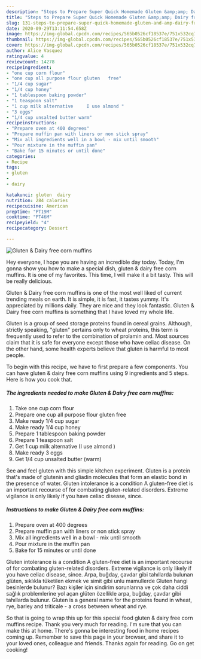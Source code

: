 ```yaml
---
description: "Steps to Prepare Super Quick Homemade Gluten &amp;amp; Dairy free corn muffins"
title: "Steps to Prepare Super Quick Homemade Gluten &amp;amp; Dairy free corn muffins"
slug: 131-steps-to-prepare-super-quick-homemade-gluten-and-amp-dairy-free-corn-muffins
date: 2020-09-29T13:11:54.658Z
image: https://img-global.cpcdn.com/recipes/565b0526cf18537e/751x532cq70/gluten-dairy-free-corn-muffins-recipe-main-photo.jpg
thumbnail: https://img-global.cpcdn.com/recipes/565b0526cf18537e/751x532cq70/gluten-dairy-free-corn-muffins-recipe-main-photo.jpg
cover: https://img-global.cpcdn.com/recipes/565b0526cf18537e/751x532cq70/gluten-dairy-free-corn-muffins-recipe-main-photo.jpg
author: Alice Vasquez
ratingvalue: 4
reviewcount: 14278
recipeingredient:
- "one cup corn flour"
- "one cup all purpose flour gluten   free"
- "1/4 cup sugar"
- "1/4 cup honey"
- "1 tablespoon baking powder"
- "1 teaspoon salt"
- "1 cup milk alternative     I use almond "
- "3 eggs"
- "1/4 cup unsalted butter warm"
recipeinstructions:
- "Prepare oven at 400 degrees"
- "Prepare muffin pan with liners or non stick spray"
- "Mix all ingredients well in a bowl - mix until smooth"
- "Pour mixture in the muffin pan"
- "Bake for 15 minutes or until done"
categories:
- Recipe
tags:
- gluten
- 
- dairy

katakunci: gluten  dairy 
nutrition: 284 calories
recipecuisine: American
preptime: "PT19M"
cooktime: "PT46M"
recipeyield: "4"
recipecategory: Dessert

---
```



![Gluten &amp; Dairy free corn muffins](https://img-global.cpcdn.com/recipes/565b0526cf18537e/751x532cq70/gluten-dairy-free-corn-muffins-recipe-main-photo.jpg)

Hey everyone, I hope you are having an incredible day today. Today, I'm gonna show you how to make a special dish, gluten &amp; dairy free corn muffins. It is one of my favorites. This time, I will make it a bit tasty. This will be really delicious.

Gluten &amp; Dairy free corn muffins is one of the most well liked of current trending meals on earth. It is simple, it is fast, it tastes yummy. It's appreciated by millions daily. They are nice and they look fantastic. Gluten &amp; Dairy free corn muffins is something that I have loved my whole life.

Gluten is a group of seed storage proteins found in cereal grains. Although, strictly speaking, &#34;gluten&#34; pertains only to wheat proteins, this term is frequently used to refer to the combination of prolamin and. Most sources claim that it is safe for everyone except those who have celiac disease. On the other hand, some health experts believe that gluten is harmful to most people.


To begin with this recipe, we have to first prepare a few components. You can have gluten &amp; dairy free corn muffins using 9 ingredients and 5 steps. Here is how you cook that.

<!--inarticleads1-->

##### The ingredients needed to make Gluten &amp; Dairy free corn muffins:

1. Take one cup corn flour
1. Prepare one cup all purpose flour gluten   free
1. Make ready 1/4 cup sugar
1. Make ready 1/4 cup honey
1. Prepare 1 tablespoon baking powder
1. Prepare 1 teaspoon salt
1. Get 1 cup milk alternative     (I use almond )
1. Make ready 3 eggs
1. Get 1/4 cup unsalted butter (warm)


See and feel gluten with this simple kitchen experiment. Gluten is a protein that&#39;s made of glutenin and gliadin molecules that form an elastic bond in the presence of water. Gluten intolerance is a condition A gluten-free diet is an important recourse of for combating gluten-related disorders. Extreme vigilance is only likely if you have celiac disease, since. 

<!--inarticleads2-->

##### Instructions to make Gluten &amp; Dairy free corn muffins:

1. Prepare oven at 400 degrees
1. Prepare muffin pan with liners or non stick spray
1. Mix all ingredients well in a bowl - mix until smooth
1. Pour mixture in the muffin pan
1. Bake for 15 minutes or until done


Gluten intolerance is a condition A gluten-free diet is an important recourse of for combating gluten-related disorders. Extreme vigilance is only likely if you have celiac disease, since. Arpa, buğday, çavdar gibi tahıllarda bulunan glüten, sıklıkla tüketilen ekmek ve simit gibi unlu mamullerde Gluten hangi besinlerde bulunur? Bazı kişiler için sindirim sorunlarına ve çok daha ciddi sağlık problemlerine yol açan glüten özellikle arpa, buğday, çavdar gibi tahıllarda bulunur. Gluten is a general name for the proteins found in wheat, rye, barley and triticale - a cross between wheat and rye. 

So that is going to wrap this up for this special food gluten &amp; dairy free corn muffins recipe. Thank you very much for reading. I'm sure that you can make this at home. There's gonna be interesting food in home recipes coming up. Remember to save this page in your browser, and share it to your loved ones, colleague and friends. Thanks again for reading. Go on get cooking!
